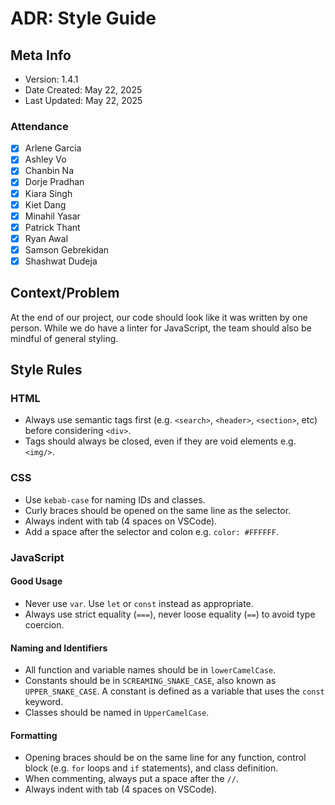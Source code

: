 # ADR: Style Guide
## Meta Info
- Version: 1.4.1
- Date Created: May 22, 2025
- Last Updated: May 22, 2025

### Attendance
- [X] Arlene Garcia
- [X] Ashley Vo
- [X] Chanbin Na
- [X] Dorje Pradhan
- [X] Kiara Singh
- [X] Kiet Dang
- [X] Minahil Yasar
- [X] Patrick Thant
- [X] Ryan Awal
- [X] Samson Gebrekidan
- [X] Shashwat Dudeja

## Context/Problem
At the end of our project, our code should look like it was written by one person. While we do have a linter for JavaScript, the team should also be mindful of general styling. 

## Style Rules
### HTML
- Always use semantic tags first (e.g. `<search>`, `<header>`, `<section>`, etc) before considering `<div>`.
- Tags should always be closed, even if they are void elements e.g. `<img/>`.

### CSS
- Use `kebab-case` for naming IDs and classes.
- Curly braces should be opened on the same line as the selector.
- Always indent with tab (4 spaces on VSCode).
- Add a space after the selector and colon e.g. `color: #FFFFFF`.

### JavaScript
#### Good Usage
- Never use `var`. Use `let` or `const` instead as appropriate.
- Always use strict equality (`===`), never loose equality (`==`) to avoid type coercion.

#### Naming and Identifiers
- All function and variable names should be in `lowerCamelCase`.
- Constants should be in `SCREAMING_SNAKE_CASE`, also known as `UPPER_SNAKE_CASE`. A constant is defined as a variable that uses the `const` keyword.
- Classes should be named in `UpperCamelCase`.

#### Formatting
- Opening braces should be on the same line for any function, control block (e.g. `for` loops and `if` statements), and class definition.
- When commenting, always put a space after the `//`.
- Always indent with tab (4 spaces on VSCode).

